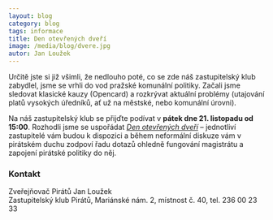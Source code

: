 ```yaml
---
layout: blog
category: blog
tags: informace
title: Den otevřených dveří
image: /media/blog/dvere.jpg
autor: Jan Loužek
---
```


Určitě jste si již všimli, že nedlouho poté, co se zde náš zastupitelský klub zabydlel, jsme se vrhli do vod pražské komunální politiky. Začali jsme sledovat klasické kauzy (Opencard) a rozkrývat aktuální problémy (utajování platů vysokých úředníků, ať už na městské, nebo komunální úrovni).
 
Na náš zastupitelský klub se přijďte podívat v **pátek dne 21. listopadu od 15:00**. Rozhodli jsme se uspořádat *[Den otevřených dveří][1]* – jednotliví zastupitelé vám budou k dispozici a během neformální diskuze vám v pirátském duchu zodpoví řadu dotazů ohledně fungování magistrátu a zapojení pirátské politiky do něj. 

### Kontakt
Zveřejňovač Pirátů Jan Loužek  
Zastupitelský klub Pirátů, Mariánské nám. 2, místnost č. 40, tel. 236 00 23 33

  [1]: https://www.facebook.com/events/725592030859955/

